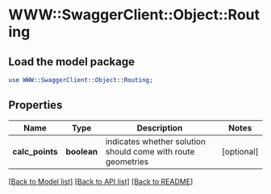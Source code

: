 # WWW::SwaggerClient::Object::Routing

## Load the model package
```perl
use WWW::SwaggerClient::Object::Routing;
```

## Properties
Name | Type | Description | Notes
------------ | ------------- | ------------- | -------------
**calc_points** | **boolean** | indicates whether solution should come with route geometries | [optional] 

[[Back to Model list]](../README.md#documentation-for-models) [[Back to API list]](../README.md#documentation-for-api-endpoints) [[Back to README]](../README.md)


